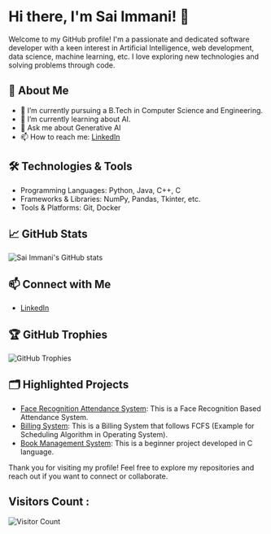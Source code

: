 # Hi there, I'm Sai Immani! 👋

Welcome to my GitHub profile! I'm a passionate and dedicated software developer with a keen interest in Artificial Intelligence, web development, data science, machine learning, etc. I love exploring new technologies and solving problems through code.

## 🚀 About Me

- 🔭 I’m currently pursuing a B.Tech in Computer Science and Engineering.
- 🌱 I’m currently learning about AI.
- 💬 Ask me about Generative AI
- 📫 How to reach me: [LinkedIn](https://www.linkedin.com/in/sai-immani)

## 🛠️ Technologies & Tools

- Programming Languages: Python, Java, C++, C
- Frameworks & Libraries: NumPy, Pandas, Tkinter, etc.
- Tools & Platforms: Git, Docker

## 📈 GitHub Stats

![Sai Immani's GitHub stats](https://github-readme-stats.vercel.app/api?username=saiimmani&show_icons=true&theme=radical)

## 📫 Connect with Me

- [LinkedIn](https://www.linkedin.com/in/sai-immani)

## 🏆 GitHub Trophies

![GitHub Trophies](https://github-profile-trophy.vercel.app/?username=saiimmani&theme=radical)

## 🗂️ Highlighted Projects

- [Face Recognition Attendance System](https://github.com/saiimmani/FaceRecognitionAttendanceSystem.git): This is a Face Recognition Based Attendance System.
- [Billing System](https://github.com/saiimmani/BillingSystem.git): This is a Billing System that follows FCFS (Example for Scheduling Algorithm in Operating System).
- [Book Management System](https://github.com/saiimmani/Book-Management-System.git): This is a beginner project developed in C language.

Thank you for visiting my profile! Feel free to explore my repositories and reach out if you want to connect or collaborate.

## Visitors Count :

![Visitor Count](https://profile-counter.glitch.me/saiimmani/count.svg)
